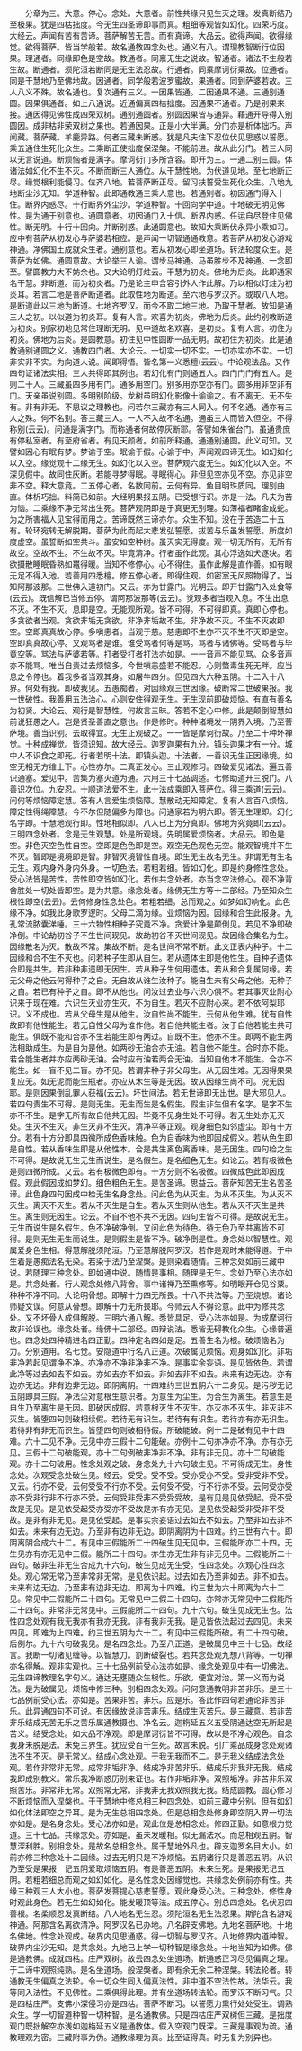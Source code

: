 <!-- { "loadSidebar": true } -->
　　分章为三。大意。停心。念处。大意者。前性共缘只见生灭之理。发真断结乃至极果。犹是四枯拙度。今无生四圣谛即事而真。粗细等观皆如幻化。四荣巧度。大经云。声闻有苦有苦谛。菩萨解苦无苦。而有真谛。大品云。欲得声闻。欲得缘觉。欲得菩萨。皆当学般若。故名通教四念处也。通义有八。谓理教智断行位因果。理通者。同缘即色是空故。教通者。同禀无生之说故。智通者。诸法不生般若生故。断通者。须陀洹若断同是无生法忍故。行通者。同乘摩诃衍乘故。位通者。同是干慧地乃至佛地故。因通者。同学般若波罗蜜故。果通者。同到萨婆若故。三人八义不殊。故名通也。复次通有三义。一因果皆通。二因通果不通。三通别通圆。因果俱通者。如上八通说。近通偏真四枯拙度。因通果不通者。乃是别果来接。通因得见佛性成四荣双树。通别通圆者。别圆因果皆与通异。藉通开导得入别圆因。成非枯非荣双树之果也。若通因果。正是小大半满。分门亦是析体拙巧。声闻藏。菩萨藏。羊鹿异路。何者三藏未断惑。犹是凡夫住下忍位伏见思惑以誓愿。乘五通住生死化众生。二乘断正使拙度保涅槃。不能前进。故从此分门。若三人同以无言说道。断烦恼者是满字。摩诃衍门多所含容。即开为三。一通二别三圆。体诸法如幻化不生不灭。不断而断三人通位。从干慧性地。为伏道见地。至七地断正尽。缘觉根利能侵习。位齐八地。若菩萨断正尽。留习扶誓受生死化众生。八地九地断尘沙无知。学道种智。此即通教通三乘人意也。若通别者。初因通门得入十住。断界内惑尽。十行断界外尘沙。学道种智。十回向学中道。十地破无明见佛性。是为通于别意也。通圆意者。初因通门入十信。断界内惑。任运自尽登住见佛性。断无明。十行十回向。并断别惑。此通圆意也。故知大乘断伏永异小乘如习。应中有菩萨从初发心与萨婆若相应。是声闻一切智通通教意。若菩萨从初发心游戏神通。净佛国土成就众生者。通别意也。若从初发心即坐道场。转法轮度众生。是菩萨为如佛。通圆意故。大论举三人谕。谓步马神通。马虽胜步不及神通。一念即至。譬圆教力大不妨余也。又大论明灯炷云。干慧为初炎。佛地为后炎。此即通家名干慧。非断道。而为初炎者。乃是论主申含容引外人作此解。乃以相似灯炷为初炎耳。若言二地是菩萨断道者。此取性地为断道。至六地与罗汉齐。或取八人地。是断道此以三地为断道。七地齐罗汉。而今不取二地三地。乃取干慧者。故知是通三人之初。以似道为初炎耳。复有人言。欢喜为初炎。佛地为后炎。此约别教断道为初炎。别家初地见常住理断无明。见中道故名欢喜。是初炎。复有人言。初住为初炎。佛地为后炎。是圆教意。初住见中性圆断一品无明。故初住为初炎。此是通教通别通圆之义。通教四门者。大论云。一切实一切不实。一切亦实亦不实。一切非实非不实。为向道人说。闻即得悟。皆名第一义悉檀(云云)。中论观法品。又作四句证诸法实相。三人共得即其例也。若幻化有门则通五人。四门门门有五人。是则二十人。三藏虽四多用有门。通多用空门。别多用亦空亦有门。圆多用非空非有门。天亲虽说别圆。多明别阶级。龙树虽明幻化影像十谕谕之。有不离无。无不失有。非有非无。不思议之理教也。问若尔三藏亦有三人同入。何不名通。通亦有三人之殊。何不名别。答三藏三人。一人不入故不名通。通虽三人而皆入但空。不得称别(云云)。问通是满字门。而称通者何故停灰断耶。答譬如朱雀台门。虽通贵庶有停私室者。有至府省者。有见天颜者。如前所释通。通通别通圆。此义可知。又譬如因心有眠有梦。梦谕于空。眠谕于假。心谕于中。声闻观四谛无生。如幻如化以入空。缘觉观十二缘无生。如幻化以入空。菩萨观六度无生。如幻化以入空。不深见假中。故同住灰断。若能寻梦得眠。寻眠得心。非但见空亦见不空。亦见非空非不空。释大意竟。二五停心者。名数同前。云何有异。鱼目明珠质同。理别曲直。体析巧拙。料简已如前。大经明果报五阴。已受想行识。亦是一法。凡夫为苦为恼。二乘缘不净无常出生死。菩萨观阴即是于真更无别理。如薄福者睹金成蛇。为之所害福人见宝得而用之。苦谛既然三谛亦尔。众生不知。没在于苦造二十五有。轮环宛转无解脱期。菩萨为此而起大悲发弘誓愿。拔苦与乐虽发誓愿。所度如度虚空。虽誓断如空共斗。虽安如空种树。虽灭实无得度。观一切无所有。无所有故空。空故不生。不生故不灭。毕竟清净。行者虽作此观。其心浮逸如犬逐块。若欲摄散睡眠昏熟如鼍得暖。当知不修停心。心不得住。虽作此解是直作善。如有眼无足不得入池。若善用四悉檀。修五停心者。即得住观。如密室无风照物得了。当知阿那波那。三世佛入道初门。又云。亦为甘露门。光明云。即开甘露门入处食等(云云)。既信解已当修五停。谓阿那波那等(云云)。觉观多者当观入息。不生出息不灭。不生不灭。息即是空。无能观所观。皆不可得。不可得即真。真即心停也。多贪欲者当观。贪欲非垢无贪欲。非净非垢故不生。非净故不灭。不生不灭故即空。空即真真故心停。多嗔恚者。当观于慈。慈恚即不生亦不灭不生不灭即是空。空即真真故心停。又观骂者是谁。谁受骂者何等是骂。骂者与诸佛等。受骂者与毕竟空等。骂法与萨婆若等。打者受打者打法亦如是。一一音声不能见骂。众多音声亦不能骂。唯当自责过去烦恼多。今世嗔恚盛若不能忍。心则螫毒生死无畔。应当息之令停也。着我多者当观其身。如屠牛四分。但见四大六种五阴。十二入十八界。何处有我。即破我见。五愚痴者。对因缘观三世因缘。破断常二世破果报。我一世破性。我善用五法治心。心则安住得观无生。无生现前即破烦恼。有直有善名为初贤。大论云。观行是智慧性。何故言三昧。答若不定心中修。此是颠倒智慧如前说狂愚之人。岂是贤圣善直之意也。作是修时。种种诸境发一阴界入境。乃至菩萨境。善当识别。去取得宜。无生正观破之。一一皆是摩诃衍故。乃至二十种坏禅觉。十种成禅觉。皆须识知。故大经云。迦罗迦果有九分。镇头迦果才有一分。城中人不识食之即死。行者若明十法。即镇头迦。十法者。一善识无生正因缘境。如空无相无方维上下。心性亦尔。二真正发心。三止观修习。四破爱见诸法。遍五善识通塞。爱见中。苦集为塞灭道为通。六用三十七品调适。七修助道开三脱门。八善识次位。九安忍。十顺道法爱不生。此十法成乘即入菩萨位。得三乘道(云云)。问何等烦恼障定慧。答有人言爱生烦恼障。慧散动无知障定。复有人言百八烦恼。障定性得绳障慧。今不尔但随偏多为障也。问通家若为明六即。答无生理即。幻化名字即。干慧地观行即。性地相似即。八人已上为分真即。佛地为究竟即(云云)。三明四念处者。念是无生观慧。处是所观境。先明属爱烦恼者。大品云。即色是空。非色灭空色性自空。空即是色色即是空。观空无色观色无空。能观智境并不生不灭。智即是境境即是智。非智灭境智性自境。即生无生故名无生。非谓无有生名无生。观内身外身内外身。一切色法。若粗若细。皆如幻化。即是约身修性念处。受心法皆是苦性。苦性即空皆如幻化。若作共念处者。亦当念空法修心。观不净背舍胜处一切处皆即空。是为共意。缘念处者。缘佛无生方等十二部经。乃至知众生根性即空(云云)。云何修身性念处色。若粗若细。总而观之。如梦如幻响化。此色缘不净。如我此身歌罗逻时。父母二滴为缘。业烦恼为因。因缘和合生此报身。九孔常流脓囊涕唾。三十六物性相种子究竟不净。贪爱计净是颠倒见。若见不净即破净倒。中论劫初谷子不生世间现见。故劫初谷不灭世间现见。故因缘合集名为生。因缘散名为灭。散故不常。集故不断。是名世间不常不断。此文正表内种子。十二因缘和合不生不灭也。问若种子生即从自生。若从遗体生即是他性生。自种子遗体合即是共生。若非种非遗即无因生。若从种子生何用遗体。若从和合复属何缘。若无父母之他云何得种子之自。无自故从谁生汝种子。能自生未有父母之他。无种子之自。若已有种子之自。即不从他也。问汝过去业与六识心俱不。若其事灭业附心识来于现在难。六识生灭业亦生灭。不为自生。若灭不应附心来。若不依阿梨耶识。义不成也。若从父母生是从他生。汝自性尚不能生。云何从他生难。犹有自性故即有他性能生。若无自性父母为谁作他。若自他共能生者。汝于自他若能生共可能生。俱既不能和合亦不生若能生即有两过。自既不生。他亦不生。即两不能生两法相助成生。为是自为是他。如两砂无油合亦无油。若自他不能生。合时亦不能。若合能生者并亦应两砂无油。合时应有油若两合无油。当知自他本不能生。合亦不能生。如一盲不见二盲。亦不见。若谓非种子非父母生。从无因生难。无因得果果复应无。如无泥而能生瓶者。亦应从木生等是无因。故从因缘生尚不可。况无因耶。是则因果倒乱罪人获福(云云)。坏世间法。若无世谛即无出世。是大邪见人。若四句责生不可得。是则无生。无生而生是名假生。假生非生但有名字。是字不生亦不不生。是字无所有故自他共无因。毕竟不见身生处不可得。若无生处亦无灭处。生灭不生灭。非生灭非不生灭。清净平等正观。观身细色如邻虚尘。即有十方分。若有十方分即具四微所成色香味触。色为自香味为他即因成假义。若从色生即是自性。若从香味生即是从他性本。合是共生离色离香味。是无因生。四句检之生不可得。是故说无生无生而说生。是名假生。是名细色无生。如论云。若有极微色是则四微所成。又云。若有极微色即有。十方分则不名极微。四微成色此即因成假。观此假因成如梦幻。细色粗色无生。是苦圣谛。思益云。菩萨知苦无生名苦圣谛。此色身四句因成中检无生名身念处。问此色为从灭生。为从不灭生。为从灭不灭生。离灭不灭生。若从不灭生是自生。若从灭生则从他生。若从灭不灭生是共生。离生则无因生。论云。不自不他不共不无因。四句生皆不可得。是故说无生。无生而说生是名假生。色不净破净倒。又问此色为待色。待无色乃至共离皆不可得。是则无生无生而说生。是则假生是皆不净。破净倒是性。身念处以智慧性。观属爱身色生相。得慧解脱须陀洹。乃至慧解脱阿罗汉。若作是观时未能得道。于中生着是愚痴法名无染。若染于法乃至涅槃。是则染着随情。三种念处如前三藏中说。若随理三种念处。即如通中说。随情是事相。随理是无生。念处乃至心法亦如是。共念处者。行人观念处修八背舍。事中诸禅乃至熏修等。如明眼开仓见谷粟。种种不净不同。大论明骨想。即解十力四无所畏。十八不共法等。乃至烧想。诸论师疑文误。何意从骨想。即解十力无所畏耶。今师云人不得论意。此中为修共念处。又不坏骨人成俱解脱。三明六通八解。悉皆具足。受心法亦如是。为成摩诃衍故非论误也。缘念处者。缘佛十二部经。四辩说法。悉皆无碍教化众生。心缘普遍也。四念处四种精进名四正勤。四种定名四如是足。五善生名为根。破烦恼名为力。分别道用。名七觉。安隐道中行名八正道。次破属见烦恼。观身如幻化。非垢非净若起见谓净不净。亦净亦不净非净非不净。是事实余妄语。是见皆依色。若谓此净等过去如去不如去。亦如去亦不如去。非如去非不如去。未来有边无边。亦有边亦无边。非有边非无边。即阴离阴。十四难约三世五阴六十二身见。是污秽无记五阴即具三假。净法尘对意根生意识者。为意生为尘生。为合生为离生。若意生是自生乃至离生是无因。即破因成假。若意根灭生不灭生。亦灭亦不灭生。非灭非不灭生。皆堕四句则破相续假。若待无有识生。若待有有识生。若待亦有亦无识生。若待非有非无而识生。皆堕四句则破相待假。所破能破。例十二是破有见中十四难。六十二见不净。无见中亦三假十二句能破。亦例十二句亦净亦不净。亦有亦无见。三假十二句破能观。亦十二句例破非净非不净。非有非无见。亦十二句破能观。亦十二句破用。性念处观之破。身念处九十六句破生见。不可得成无生。身性念处。次观受念处破生见。经云。受受。受不受。受亦受亦不受。受非受非不受。又云。行亦不受。云何受受不行亦不受。云何受不受。行不行亦不受。云何受亦受亦不受非行非不行亦不受。云何受非受非不受受受故。是有见是见依受起。受不受故是无见。是见依受起受亦受亦不受故是亦有亦无见。是见依受起受非受非不受故。是非有非无见。是见依受起。是事实余妄语过去如去不如去。乃至非如去非不如去。未来有边无边。乃至非有边非无边。即阴离阴为十四难。约三世有六十。即阴离阴合成六十二。有见中三假能所二十四破生见无见中。三假能所亦二十四。无生见亦有亦无见中三假。能所二十四句。亦生亦无生非有非无见中。三假能所二十四句。破非生非无生合成九十六句。破生见成无生受。性四念处。次观心性四念处。观心常无常乃至非常非无常。是见依识起。过去如去乃至非如去。非不如去。未来有边无边。乃至非有边非无边。即离为十四难。约三世为六十即离为六十二见。常见中三假能所二十四句。无常见中三假二十四句。亦常亦无常见中三假能所二十四句。非常非无常见中。三假能所二十四句。九十六句。破生见成无生也。法性四念处观有我无我亦有我亦无我。非有我非无我。是见皆依法起过去四见。未来四见。即难为上四难。约三世五阴为六十二。有见中三假能所破。有二十四句破。后例尔。九十六句破我见。是名四念处。乃至八正道。是破属见中三十七品。故经言。我断一切诸见缠等。以智慧刀。割断破裂也。若共念处观九想八背等。一切禅亦名得解。观非实观也。三十七品例前受心法亦如是。缘念处观见中有一切佛法。无生四谛教理名字句义。通达无壅随众生根性。乐欲。便宜对治。第一义而为说法。是为破属见。烦恼中修三种。别相四念处观。问何意通教明非苦非乐。是三十七品例前受心法。亦如是。苦果非苦。非乐。应是乐。答此作四句若通论非苦非乐。此异通四句不可说。有因缘故说非苦非乐。结成生灭苦乐。是三藏意。若非苦非乐结成无苦无乐之苦乐属通教摄也。净名云。迦栴延五义五受阴通达空无所起是苦义。结受念处。如大品不净观。即是摩诃衍皆不可得。故以是不净心观色。自念我身未脱是法。未免三界生。犹应受百千生死。故言未脱。引广乘品成身念处观诸法不生不灭。是无常义。结成心念处观。于我无我而不二。是无我义结成法念处观。若作非常非无常。成常非垢非净。结成净非苦非乐。结成乐非我非无我。结成我即成别教义。常乐我净断惑历别来证也。若作非垢非净。双照垢净。非苦非乐双照苦乐。非常非无常。双照常无常。非我非无我双照我无我。结成圆教。圆心修习不断烦恼而入涅槃也。于干慧地中修总相三种四念处。如前三藏中分别。但有如幻如化体法即空之异耳。是为无生总相四念处。但是总相念处修身即空阴入界一切法亦如是。是名身念处。受心法亦如是。观此位是总相念处。修四正勤。如意根力觉道。三十七品。共缘念处。亦如是。虽未发暖相。似无漏法水。而总相观五阴。智慧深利胜。别相念处。是故名总相念处。属干慧地外凡也。辟支迦罗名目大小。如前亦修三种念处十二因缘。过去无明只是不净烦恼。五阴诸行只是善恶五阴。从识乃至受是果报　记五阴爱取烦恼五阴。有是善恶五阴。未来生死。是果报无记五阴。若粗若细总而观之如幻如化。是名性念处因缘觉也。共缘念处例前亦有性。共缘三种观三人大小也。菩萨发菩提心慈悲誓愿。观此身受心法。三种念处。修性身时观此身色。若无生如幻如化。能发暖顶等法。成五停心。别总四念处。名伏忍四善根。名柔顺忍发真断结。八人地名无生忍。须陀洹名无生法忍果。斯陀含名游戏神通。阿那含名离欲清净。阿罗汉名已办地。八名辟支佛地。九地名菩萨地。十地名佛地。性念处观成。破界内见思通惑。得一切智与罗汉齐。八地修界内道种智。破界内尘沙无知。是共念处。九地已上学一切种智是缘念处。十地当知为如佛。佛是通教佛。成就四枯。庄严双树。故云四念处坐道场。断通惑正习尽见偏真之理。于二谛中观照纯熟。是名坐道场。般涅槃者。即有余无余二种涅槃。转法轮者。转通教无生偏真之法轮。令一切众生同入偏真法性。非中道不空法性故。法华云。我等同入法性。不见佛性。二乘俱得此理。并有坐道场转法轮。而罗汉不断习气。只是四枯庄严。支佛小深侵习亦是四枯。菩萨不断习。以誓愿力熏行处处受生。调熟众生。学一切智道种智一切种智。是名通教佛。只是四枯庄严双树但三藏。是拙度观门既拙解空亦浅如迦栴延五义是通教体。假入空观门既深。三藏是事观为疏。通教理观为密。三藏附事为伪。通教缘理为真。比至证得真。时无复为别异也。
